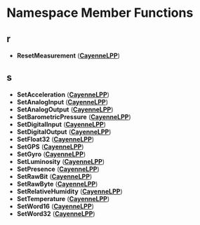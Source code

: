 
# Namespace Member Functions



## r

* **ResetMeasurement** ([**CayenneLPP**](namespaceCayenneLPP.md))


## s

* **SetAcceleration** ([**CayenneLPP**](namespaceCayenneLPP.md))
* **SetAnalogInput** ([**CayenneLPP**](namespaceCayenneLPP.md))
* **SetAnalogOutput** ([**CayenneLPP**](namespaceCayenneLPP.md))
* **SetBarometricPressure** ([**CayenneLPP**](namespaceCayenneLPP.md))
* **SetDigitalInput** ([**CayenneLPP**](namespaceCayenneLPP.md))
* **SetDigitalOutput** ([**CayenneLPP**](namespaceCayenneLPP.md))
* **SetFloat32** ([**CayenneLPP**](namespaceCayenneLPP.md))
* **SetGPS** ([**CayenneLPP**](namespaceCayenneLPP.md))
* **SetGyro** ([**CayenneLPP**](namespaceCayenneLPP.md))
* **SetLuminosity** ([**CayenneLPP**](namespaceCayenneLPP.md))
* **SetPresence** ([**CayenneLPP**](namespaceCayenneLPP.md))
* **SetRawBit** ([**CayenneLPP**](namespaceCayenneLPP.md))
* **SetRawByte** ([**CayenneLPP**](namespaceCayenneLPP.md))
* **SetRelativeHumidity** ([**CayenneLPP**](namespaceCayenneLPP.md))
* **SetTemperature** ([**CayenneLPP**](namespaceCayenneLPP.md))
* **SetWord16** ([**CayenneLPP**](namespaceCayenneLPP.md))
* **SetWord32** ([**CayenneLPP**](namespaceCayenneLPP.md))




